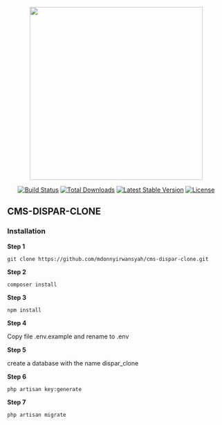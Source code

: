 <p align="center"><a href="https://laravel.com" target="_blank"><img src="https://raw.githubusercontent.com/laravel/art/master/logo-lockup/5%20SVG/2%20CMYK/1%20Full%20Color/laravel-logolockup-cmyk-red.svg" width="400"></a></p>

<p align="center">
<a href="https://travis-ci.org/laravel/framework"><img src="https://travis-ci.org/laravel/framework.svg" alt="Build Status"></a>
<a href="https://packagist.org/packages/laravel/framework"><img src="https://img.shields.io/packagist/dt/laravel/framework" alt="Total Downloads"></a>
<a href="https://packagist.org/packages/laravel/framework"><img src="https://img.shields.io/packagist/v/laravel/framework" alt="Latest Stable Version"></a>
<a href="https://packagist.org/packages/laravel/framework"><img src="https://img.shields.io/packagist/l/laravel/framework" alt="License"></a>
</p>

## CMS-DISPAR-CLONE

### Installation

**Step 1**

```shell
git clone https://github.com/mdonnyirwansyah/cms-dispar-clone.git
```

**Step 2**

```shell
composer install
```

**Step 3**

```shell
npm install
```

**Step 4**

Copy file .env.example and rename to .env

**Step 5**

create a database with the name dispar_clone

**Step 6**

```shell
php artisan key:generate
```

**Step 7**

```shell
php artisan migrate
```
